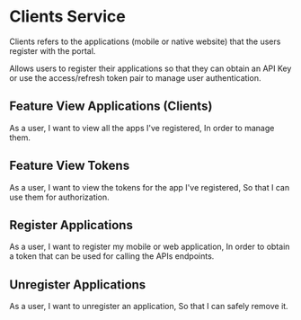 # Clients Service

Clients refers to the applications (mobile or native website) that the users register with the portal.

Allows users to register their applications so that they can obtain an API Key or use the access/refresh token pair to manage user authentication.


## Feature View Applications (Clients)

As a user,
I want to view all the apps I've registered,
In order to manage them.

## Feature View Tokens

As a user,
I want to view the tokens for the app I've registered,
So that I can use them for authorization.

## Register Applications

As a user,
I want to register my mobile or web application,
In order to obtain a token that can be used for calling the APIs endpoints.

## Unregister Applications

As a user,
I want to unregister an application,
So that I can safely remove it.



